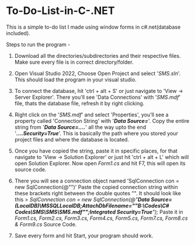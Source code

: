 # To-Do-List-in-C-.NET
This is a simple to-do list I made using window forms in c#.net(database included).


Steps to run the program -
1. Download all the directories/subdirectories and their respective files. Make sure every file is in correct directory/folder.

2. Open Visual Studio 2022, Choose Open Project and select '_SMS.sln_'. This should load the program in your visual studio.
   
3. To connect the database, hit 'ctrl + alt + S' or just navigate to 'View -> Server Explorer'. There you'll see 'Data Connections' with '_SMS.mdf_' file, thats the database file, refresh it by right clicking.
   
4. Right click on the '_SMS.mdf_' and select 'Properties', you'll see a property called 'Connection String' with '___Data Source=___'. Copy the entire string from '___Data Source=....___' all the way upto the end
   '___....Security=True___'. This is basically the path where you stored your project files and where the database is located.
   
5. Once you have copied the string, paste it in specific places, for that navigate to 'View -> Solution Explorer' or just hit 'ctrl + alt + L' which will open Solution Explorer. Now open _Form1.cs_ and hit F7, this      will open its source code.
   
6. There you will see a connection object named 'SqlConnection con = new SqlConnection(@"")' Paste the copied connection string within these brackets right between the double quotes "".
   It should look like this       > _SqlConnection con = new SqlConnection(@"___Data Source=(LocalDB)\MSSQLLocalDB;AttachDbFilename=""B:\Codes\C# Codes\SMS\SMS\SMS.mdf"";Integrated Security=True___");_
   Paste it in _Form1.cs, Form2.cs, Form3.cs, Form4.cs, Form5.cs, Form7.cs, Form8.cs & Form9.cs_ Source Code.

7. Save every form and hit Start, your program should work.
